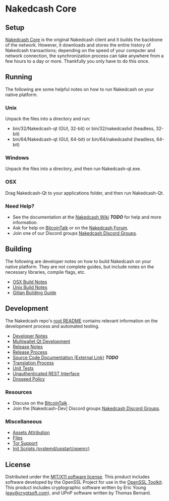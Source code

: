 Nakedcash Core
=====================

Setup
---------------------
[Nakedcash Core](http://cash.nakedspace.net) is the original Nakedcash client and it builds the backbone of the network. However, it downloads and stores the entire history of Nakedcash transactions; depending on the speed of your computer and network connection, the synchronization process can take anywhere from a few hours to a day or more. Thankfully you only have to do this once.

Running
---------------------
The following are some helpful notes on how to run Nakedcash on your native platform.

### Unix

Unpack the files into a directory and run:

- bin/32/Nakedcash-qt (GUI, 32-bit) or bin/32/nakedcashd (headless, 32-bit)
- bin/64/Nakedcash-qt (GUI, 64-bit) or bin/64/nakedcashd (headless, 64-bit)

### Windows

Unpack the files into a directory, and then run Nakedcash-qt.exe.

### OSX

Drag Nakedcash-Qt to your applications folder, and then run Nakedcash-Qt.

### Need Help?

* See the documentation at the [Nakedcash Wiki](https://en.bitcoin.it/wiki/Main_Page) ***TODO***
for help and more information.
* Ask for help on [BitcoinTalk](https://bitcointalk.org/index.php) or on the [Nakedcash Forum](http://cash.nakedspace.net/).
* Join one of our Discord groups [Nakedcash Discord Groups](https://discord.gg/YcnvMqt).

Building
---------------------
The following are developer notes on how to build Nakedcash on your native platform. They are not complete guides, but include notes on the necessary libraries, compile flags, etc.

- [OSX Build Notes](build-osx.md)
- [Unix Build Notes](build-unix.md)
- [Gitian Building Guide](gitian-building.md)

Development
---------------------
The Nakedcash repo's [root README](https://github.com/thnass/Nakedcash/blob/master/README.md) contains relevant information on the development process and automated testing.

- [Developer Notes](developer-notes.md)
- [Multiwallet Qt Development](multiwallet-qt.md)
- [Release Notes](release-notes.md)
- [Release Process](release-process.md)
- [Source Code Documentation (External Link)](https://dev.visucore.com/bitcoin/doxygen/) ***TODO***
- [Translation Process](translation_process.md)
- [Unit Tests](unit-tests.md)
- [Unauthenticated REST Interface](REST-interface.md)
- [Dnsseed Policy](dnsseed-policy.md)

### Resources

* Discuss on the [BitcoinTalk](https://bitcointalk.org/index.php?topic=1262920.0) .
* Join the [Nakedcash-Dev] Discord groups [Nakedcash Discord Groups](https://discord.gg/YcnvMqt).

### Miscellaneous
- [Assets Attribution](assets-attribution.md)
- [Files](files.md)
- [Tor Support](tor.md)
- [Init Scripts (systemd/upstart/openrc)](init.md)

License
---------------------
Distributed under the [MIT/X11 software license](http://www.opensource.org/licenses/mit-license.php).
This product includes software developed by the OpenSSL Project for use in the [OpenSSL Toolkit](https://www.openssl.org/). This product includes
cryptographic software written by Eric Young ([eay@cryptsoft.com](mailto:eay@cryptsoft.com)), and UPnP software written by Thomas Bernard.
